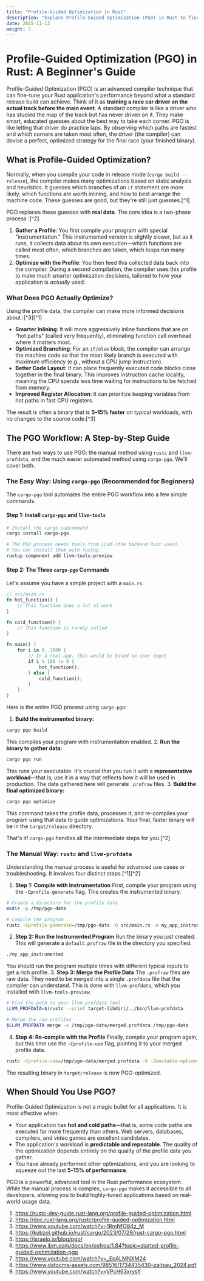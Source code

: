 ```yaml
---
title: "Profile-Guided Optimization in Rust"
description: "Explore Profile-Guided Optimization (PGO) in Rust to fine-tune binary performance."
date: 2025-11-13
weight: 3
---
```


# Profile-Guided Optimization (PGO) in Rust: A Beginner's Guide

Profile-Guided Optimization (PGO) is an advanced compiler technique that can fine-tune your Rust application's performance beyond what a standard release build can achieve. Think of it as **training a race car driver on the actual track before the main event**. A standard compiler is like a driver who has studied the map of the track but has never driven on it. They make smart, educated guesses about the best way to take each corner. PGO is like letting that driver do practice laps. By observing which paths are fastest and which corners are taken most often, the driver (the compiler) can devise a perfect, optimized strategy for the final race (your finished binary).

## What is Profile-Guided Optimization?

Normally, when you compile your code in release mode (`cargo build --release`), the compiler makes many optimizations based on static analysis and heuristics. It guesses which branches of an `if` statement are more likely, which functions are worth inlining, and how to best arrange the machine code. These guesses are good, but they're still just guesses.[^1]

PGO replaces these guesses with **real data**. The core idea is a two-phase process :[^2]

1. **Gather a Profile**: You first compile your program with special "instrumentation." This instrumented version is slightly slower, but as it runs, it collects data about its own execution—which functions are called most often, which branches are taken, which loops run many times.
2. **Optimize with the Profile**: You then feed this collected data back into the compiler. During a second compilation, the compiler uses this profile to make much smarter optimization decisions, tailored to how your application is *actually* used.

### What Does PGO Actually Optimize?

Using the profile data, the compiler can make more informed decisions about :[^3][^1]

- **Smarter Inlining**: It will more aggressively inline functions that are on "hot paths" (called very frequently), eliminating function call overhead where it matters most.
- **Optimized Branching**: For an `if/else` block, the compiler can arrange the machine code so that the most likely branch is executed with maximum efficiency (e.g., without a CPU jump instruction).
- **Better Code Layout**: It can place frequently executed code blocks close together in the final binary. This improves instruction cache locality, meaning the CPU spends less time waiting for instructions to be fetched from memory.
- **Improved Register Allocation**: It can prioritize keeping variables from hot paths in fast CPU registers.

The result is often a binary that is **5–15% faster** on typical workloads, with no changes to the source code.[^3]

## The PGO Workflow: A Step-by-Step Guide

There are two ways to use PGO: the manual method using `rustc` and `llvm-profdata`, and the much easier automated method using `cargo-pgo`. We'll cover both.

### The Easy Way: Using `cargo-pgo` (Recommended for Beginners)

The `cargo-pgo` tool automates the entire PGO workflow into a few simple commands.

#### Step 1: Install `cargo-pgo` and `llvm-tools`

```bash
# Install the cargo subcommand
cargo install cargo-pgo

# The PGO process needs tools from LLVM (the backend Rust uses).
# You can install them with rustup.
rustup component add llvm-tools-preview
```


#### Step 2: The Three `cargo-pgo` Commands

Let's assume you have a simple project with a `main.rs`.

```rust
// src/main.rs
fn hot_function() {
    // This function does a lot of work
}

fn cold_function() {
    // This function is rarely called
}

fn main() {
    for i in 0..1000 {
        // In a real app, this would be based on user input
        if i % 100 != 0 {
            hot_function();
        } else {
            cold_function();
        }
    }
}
```

Here is the entire PGO process using `cargo-pgo`:

1. **Build the instrumented binary:**

```bash
cargo pgo build
```

This compiles your program with instrumentation enabled.
2. **Run the binary to gather data:**

```bash
cargo pgo run
```

This runs your executable. It's crucial that you run it with a **representative workload**—that is, use it in a way that reflects how it will be used in production. The data gathered here will generate `.profraw` files.
3. **Build the final optimized binary:**

```bash
cargo pgo optimize
```

This command takes the profile data, processes it, and re-compiles your program using that data to guide optimizations. Your final, faster binary will be in the `target/release` directory.

That's it! `cargo-pgo` handles all the intermediate steps for you.[^2]

### The Manual Way: `rustc` and `llvm-profdata`

Understanding the manual process is useful for advanced use cases or troubleshooting. It involves four distinct steps.[^1][^2]

1. **Step 1: Compile with Instrumentation**
First, compile your program using the `-Cprofile-generate` flag. This creates the instrumented binary.

```bash
# Create a directory for the profile data
mkdir -p /tmp/pgo-data

# Compile the program
rustc -Cprofile-generate=/tmp/pgo-data -O src/main.rs -o my_app_instrumented
```

2. **Step 2: Run the Instrumented Program**
Run the binary you just created. This will generate a `default.profraw` file in the directory you specified.

```bash
./my_app_instrumented
```

You should run the program multiple times with different typical inputs to get a rich profile.
3. **Step 3: Merge the Profile Data**
The `.profraw` files are raw data. They need to be merged into a single `.profdata` file that the compiler can understand. This is done with `llvm-profdata`, which you installed with `llvm-tools-preview`.

```bash
# Find the path to your llvm-profdata tool
LLVM_PROFDATA=$(rustc --print target-libdir)/../bin/llvm-profdata

# Merge the raw profiles
$LLVM_PROFDATA merge -o /tmp/pgo-data/merged.profdata /tmp/pgo-data
```

4. **Step 4: Re-compile with the Profile**
Finally, compile your program again, but this time use the `-Cprofile-use` flag, pointing it to your merged profile data.

```bash
rustc -Cprofile-use=/tmp/pgo-data/merged.profdata -O -Zunstable-options --out-dir target/release src/main.rs
```

The resulting binary in `target/release` is now PGO-optimized.

## When Should You Use PGO?

Profile-Guided Optimization is not a magic bullet for all applications. It is most effective when:

- Your application has **hot and cold paths**—that is, some code paths are executed far more frequently than others. Web servers, databases, compilers, and video games are excellent candidates.
- The application's workload is **predictable and repeatable**. The quality of the optimization depends entirely on the quality of the profile data you gather.
- You have already performed other optimizations, and you are looking to squeeze out the last **5-15% of performance**.

PGO is a powerful, advanced tool in the Rust performance ecosystem. While the manual process is complex, `cargo-pgo` makes it accessible to all developers, allowing you to build highly-tuned applications based on real-world usage data.

1. https://rustc-dev-guide.rust-lang.org/profile-guided-optimization.html
2. https://doc.rust-lang.org/rustc/profile-guided-optimization.html
3. https://www.youtube.com/watch?v=1RmNfO84z_M
4. https://kobzol.github.io/rust/cargo/2023/07/28/rust-cargo-pgo.html
5. https://israelo.io/blog/pgo/
6. https://www.ibm.com/docs/en/osfroa/1.84?topic=started-profile-guided-optimization-pgo
7. https://www.youtube.com/watch?v=_EpALMNXM24
8. https://www.datocms-assets.com/98516/1734435430-zaitsau_2024.pdf
9. https://www.youtube.com/watch?v=VPcH63xrysY
